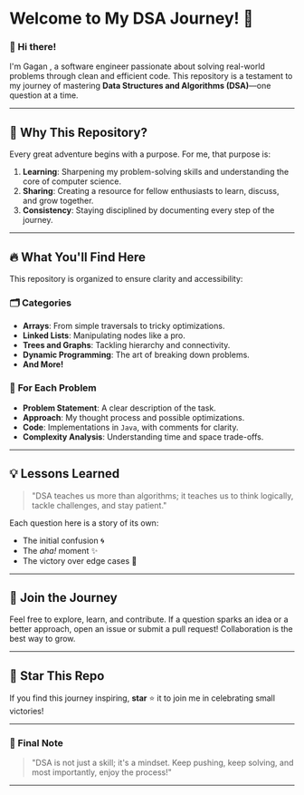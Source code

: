 # Welcome to My DSA Journey! 🚀

### 👋 Hi there!
I'm Gagan , a software engineer passionate about solving real-world problems through clean and efficient code. This repository is a testament to my journey of mastering **Data Structures and Algorithms (DSA)**—one question at a time.

---

## 🌟 Why This Repository?
Every great adventure begins with a purpose. For me, that purpose is:
1. **Learning**: Sharpening my problem-solving skills and understanding the core of computer science.
2. **Sharing**: Creating a resource for fellow enthusiasts to learn, discuss, and grow together.
3. **Consistency**: Staying disciplined by documenting every step of the journey.

---

## 🔥 What You'll Find Here
This repository is organized to ensure clarity and accessibility:

### 🗂️ **Categories**
- **Arrays**: From simple traversals to tricky optimizations.
- **Linked Lists**: Manipulating nodes like a pro.
- **Trees and Graphs**: Tackling hierarchy and connectivity.
- **Dynamic Programming**: The art of breaking down problems.
- **And More!**

### 📝 **For Each Problem**
- **Problem Statement**: A clear description of the task.
- **Approach**: My thought process and possible optimizations.
- **Code**: Implementations in `Java`, with comments for clarity.
- **Complexity Analysis**: Understanding time and space trade-offs.

---

## 💡 Lessons Learned
> "DSA teaches us more than algorithms; it teaches us to think logically, tackle challenges, and stay patient."

Each question here is a story of its own:
- The initial confusion 🌀
- The *aha!* moment ✨
- The victory over edge cases 🎉

---

## 🚀 Join the Journey
Feel free to explore, learn, and contribute. If a question sparks an idea or a better approach, open an issue or submit a pull request! Collaboration is the best way to grow.

---



## 🌟 Star This Repo
If you find this journey inspiring, **star** ⭐ it to join me in celebrating small victories!



---

### 💭 Final Note
> "DSA is not just a skill; it's a mindset. Keep pushing, keep solving, and most importantly, enjoy the process!"

--- 

